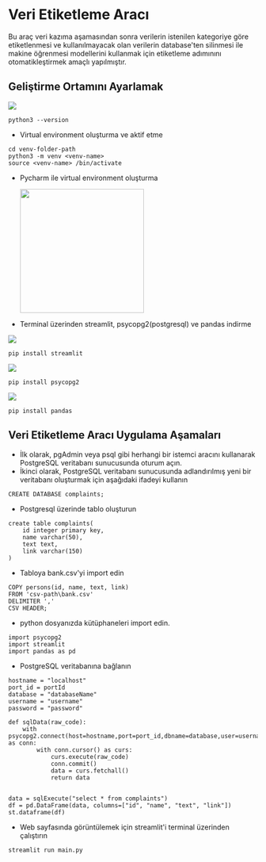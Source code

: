 <h1 align="left"> Veri Etiketleme Aracı </h1>
Bu araç veri kazıma aşamasından sonra verilerin istenilen kategoriye göre etiketlenmesi ve kullanılmayacak olan verilerin database'ten silinmesi ile makine öğrenmesi modellerini kullanmak için etiketleme adımınını otomatikleştirmek amaçlı yapılmıştır.
<h2 align="left"> Geliştirme Ortamını Ayarlamak </h2>
<a href="https://www.python.org/downloads/" target="blank"><img align="center" src="https://img.shields.io/pypi/pyversions/Scrapy.svg"></a>


```
python3 --version
```

- Virtual environment oluşturma ve aktif etme
  
```
cd venv-folder-path 
python3 -m venv <venv-name>
source <venv-name> /bin/activate
```  
  
  
- Pycharm ile virtual environment oluşturma

  <img src="https://camo.githubusercontent.com/..." data-canonical-src="https://github.com/elifftosunn/Data-Labeling/blob/master/img/virtualenvEnvironment.PNG
" width="250" height="250" />
  
- Terminal üzerinden streamlit, psycopg2(postgresql) ve pandas indirme

<a href="https://docs.streamlit.io/library/get-started/installation" target="blank"><img align="center" src="https://docs.streamlit.io/logo.svg"></a>

```
pip install streamlit
```

<a href="https://pypi.org/project/psycopg2/" target="blank"><img align="center" src="https://pypi.org/static/images/logo-small.95de8436.svg"></a>
```
pip install psycopg2
```
<a href="https://pypi.org/project/pandas/" target="blank"><img align="center" src="https://warehouse-camo.ingress.cmh1.psfhosted.org/49dfa37dbb471fb97b1d94f27e3b343fb74ebcc1/68747470733a2f2f696d672e736869656c64732e696f2f707970692f762f70616e6461732e737667"></a>
```
pip install pandas
```
<h2 align="left"> Veri Etiketleme Aracı Uygulama Aşamaları </h2>

- İlk olarak, pgAdmin veya psql gibi herhangi bir istemci aracını kullanarak PostgreSQL veritabanı sunucusunda oturum açın.
- İkinci olarak, PostgreSQL veritabanı sunucusunda adlandırılmış yeni bir veritabanı oluşturmak için aşağıdaki ifadeyi kullanın

```
CREATE DATABASE complaints;
```
- Postgresql üzerinde tablo oluşturun

```
create table complaints(
	id integer primary key,
	name varchar(50),
	text text,
	link varchar(150)
)
```

- Tabloya bank.csv'yi import edin
```
COPY persons(id, name, text, link)
FROM 'csv-path\bank.csv'
DELIMITER ','
CSV HEADER;
```
- python dosyanızda kütüphaneleri import edin.

```
import psycopg2
import streamlit
import pandas as pd
```

- PostgreSQL veritabanına bağlanın

```
hostname = "localhost"
port_id = portId
database = "databaseName"
username = "username"
password = "password"

def sqlData(raw_code):
    with psycopg2.connect(host=hostname,port=port_id,dbname=database,user=username,password=password) as conn:
        with conn.cursor() as curs:
            curs.execute(raw_code)
            conn.commit()
            data = curs.fetchall()
            return data
          
          
data = sqlExecute("select * from complaints")
df = pd.DataFrame(data, columns=["id", "name", "text", "link"])
st.dataframe(df)
```
- Web sayfasında görüntülemek için streamlit'i terminal üzerinden çalıştırın

```
streamlit run main.py
```





